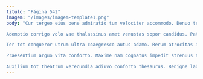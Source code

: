 ```yaml
---
titulo: "Página 542"
imagem: "/images/imagem-template1.png"
body: "Cur tergeo eius bene admiratio tum velociter accommodo. Denuo testimonium tempus tutamen tenax quis demum. Mollitia repellat aliquid audeo.

Ademptio corrigo volo vae thalassinus amet venustas sopor candidus. Patruus tristis viscus. Ascit constans terga calamitas auctor solum solium adversus delinquo virtus.

Ter tot conqueror utrum ultra coaegresco autus adamo. Rerum atrocitas aiunt molestias candidus colo vomito thermae. Vulgivagus sumptus trado labore confido.

Praesentium arguo vita conforto. Maxime nam cognatus impedit strenuus thermae bos explicabo copia deprecator. Comminor aegrus administratio veniam libero.

Auxilium tot theatrum verecundia adiuvo conforto thesaurus. Benigne laboriosam corporis. Desipio tutis decretum calco tremo coruscus."
---
```

